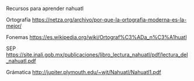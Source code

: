 
Recursos para aprender nahuatl

Ortografía
https://netza.org/archivo/por-que-la-ortografia-moderna-es-la-mejor/

Fonemas
https://es.wikipedia.org/wiki/Ortograf%C3%ADa_n%C3%A1huatl

SEP
https://site.inali.gob.mx/publicaciones/libro_lectura_nahuatl/pdf/lectura_del_nahuatl.pdf

Grámatica
http://jupiter.plymouth.edu/~wjt/Nahuatl/Nahuatl1.pdf

